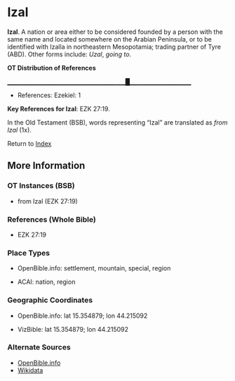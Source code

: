# Izal
**Izal**. 
A nation or area either to be considered founded by a person with the same name and located somewhere on the Arabian Peninsula, or to be identified with Izalla in northeastern Mesopotamia; trading partner of Tyre (ABD). 
Other forms include: 
*Uzal*, *going to*. 


**OT Distribution of References**

▁▁▁▁▁▁▁▁▁▁▁▁▁▁▁▁▁▁▁▁▁▁▁▁▁█▁▁▁▁▁▁▁▁▁▁▁▁▁
* References: Ezekiel: 1



**Key References for Izal**: 
EZK 27:19. 


In the Old Testament (BSB), words representing “Izal” are translated as 
*from Izal* (1x). 




Return to [Index](00-Index.md)

## More Information

### OT Instances (BSB)

* from Izal (EZK 27:19)



### References (Whole Bible)

* EZK 27:19


### Place Types

* OpenBible.info: settlement, mountain, special, region

* ACAI: nation, region



### Geographic Coordinates

* OpenBible.info: lat 15.354879; lon 44.215092

* VizBible: lat 15.354879; lon 44.215092



### Alternate Sources

* [OpenBible.info](https://www.openbible.info/geo/ancient/a217cc5)
* [Wikidata](http://www.wikidata.org/entity/Q7904500)



